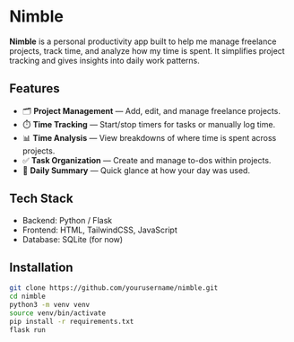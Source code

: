 # Nimble

**Nimble** is a personal productivity app built to help me manage freelance projects, track time, and analyze how my time is spent. It simplifies project tracking and gives insights into daily work patterns.

## Features

- 🗂️ **Project Management** — Add, edit, and manage freelance projects.
- ⏱️ **Time Tracking** — Start/stop timers for tasks or manually log time.
- 📊 **Time Analysis** — View breakdowns of where time is spent across projects.
- ✅ **Task Organization** — Create and manage to-dos within projects.
- 📅 **Daily Summary** — Quick glance at how your day was used.

## Tech Stack

- Backend: Python / Flask
- Frontend: HTML, TailwindCSS, JavaScript
- Database: SQLite (for now)

## Installation

```bash
git clone https://github.com/yourusername/nimble.git
cd nimble
python3 -m venv venv
source venv/bin/activate
pip install -r requirements.txt
flask run
